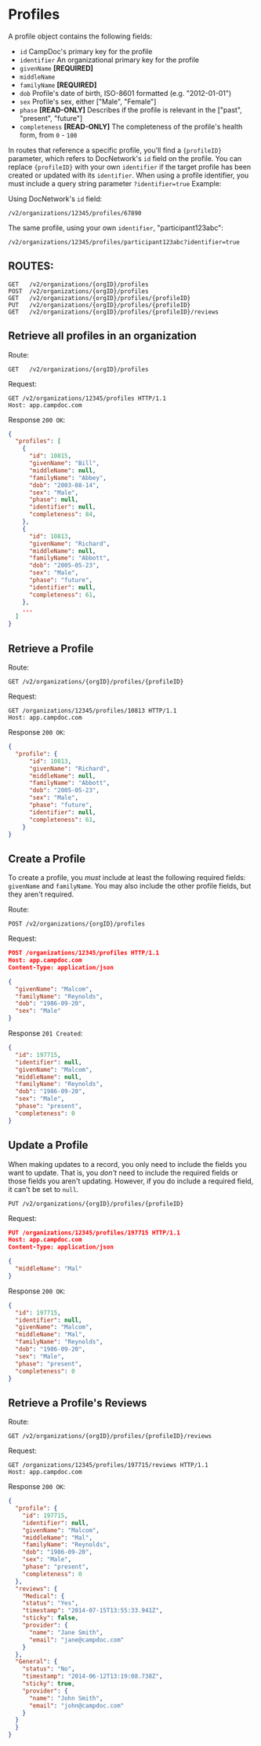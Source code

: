 # Profiles

A profile object contains the following fields:

- `id` CampDoc's primary key for the profile
- `identifier` An organizational primary key for the profile
- `givenName` **[REQUIRED]**
- `middleName`
- `familyName`  **[REQUIRED]**
- `dob` Profile's date of birth, ISO-8601 formatted (e.g. "2012-01-01")
- `sex` Profile's sex, either ["Male", "Female"]
- `phase`  **[READ-ONLY]** Describes if the profile is relevant in the ["past", "present", "future"]
- `completeness` **[READ-ONLY]** The completeness of the profile's health form, from `0` - `100`

In routes that reference a specific profile, you'll find a `{profileID}` parameter, which refers to DocNetwork's `id` field on the profile.  You can replace `{profileID}` with your own `identifier` if the target profile has been created or updated with its `identifier`. When using a profile identifier, you must include a query string parameter `?identifier=true`  Example:

Using DocNetwork's `id` field:

```
/v2/organizations/12345/profiles/67890
```

The same profile, using your own `identifier`, "participant123abc":

```
/v2/organizations/12345/profiles/participant123abc?identifier=true
```

## ROUTES:

```
GET   /v2/organizations/{orgID}/profiles
POST  /v2/organizations/{orgID}/profiles
GET   /v2/organizations/{orgID}/profiles/{profileID}
PUT   /v2/organizations/{orgID}/profiles/{profileID}
GET   /v2/organizations/{orgID}/profiles/{profileID}/reviews
```


## Retrieve all profiles in an organization

Route:

```
GET   /v2/organizations/{orgID}/profiles
```

Request:

```
GET /v2/organizations/12345/profiles HTTP/1.1
Host: app.campdoc.com
```

Response `200 OK`:

```json
{
  "profiles": [
    {
      "id": 10815,
      "givenName": "Bill",
      "middleName": null,
      "familyName": "Abbey",
      "dob": "2003-08-14",
      "sex": "Male",
      "phase": null,
      "identifier": null,
      "completeness": 84,
    },
    {
      "id": 10813,
      "givenName": "Richard",
      "middleName": null,
      "familyName": "Abbott",
      "dob": "2005-05-23",
      "sex": "Male",
      "phase": "future",
      "identifier": null,
      "completeness": 61,
    },
    ...
  ]
}
```


## Retrieve a Profile

Route:

```
GET /v2/organizations/{orgID}/profiles/{profileID}
```

Request:

```
GET /organizations/12345/profiles/10813 HTTP/1.1
Host: app.campdoc.com
```

Response `200 OK`:

```json
{
  "profile": {
      "id": 10813,
      "givenName": "Richard",
      "middleName": null,
      "familyName": "Abbott",
      "dob": "2005-05-23",
      "sex": "Male",
      "phase": "future",
      "identifier": null,
      "completeness": 61,
    }
}
```

## Create a Profile
To create a profile, you _must_ include at least the following required fields: `givenName` and `familyName`. You may also include the other profile fields, but they aren't required.

Route:

```
POST /v2/organizations/{orgID}/profiles
```

Request:

```json
POST /organizations/12345/profiles HTTP/1.1
Host: app.campdoc.com
Content-Type: application/json

{
  "givenName": "Malcom",
  "familyName": "Reynolds",
  "dob": "1986-09-20",
  "sex": "Male"
}
```

Response `201 Created`:

```json
{
  "id": 197715,
  "identifier": null,
  "givenName": "Malcom",
  "middleName": null,
  "familyName": "Reynolds",
  "dob": "1986-09-20",
  "sex": "Male",
  "phase": "present",
  "completeness": 0
}
```

## Update a Profile

When making updates to a record, you only need to include the fields you want to update. That is, you _don't_ need to include the required fields or those fields you aren't updating. However, if you do include a required field, it can't be set to `null`.

```
PUT /v2/organizations/{orgID}/profiles/{profileID}
```

Request:

```json
PUT /organizations/12345/profiles/197715 HTTP/1.1
Host: app.campdoc.com
Content-Type: application/json

{
  "middleName": "Mal"
}
```

Response `200 OK`:

```json
{
  "id": 197715,
  "identifier": null,
  "givenName": "Malcom",
  "middleName": "Mal",
  "familyName": "Reynolds",
  "dob": "1986-09-20",
  "sex": "Male",
  "phase": "present",
  "completeness": 0
}
```

## Retrieve a Profile's Reviews

Route:

```
GET /v2/organizations/{orgID}/profiles/{profileID}/reviews
```

Request:

```
GET /organizations/12345/profiles/197715/reviews HTTP/1.1
Host: app.campdoc.com
```

Response `200 OK`:

```json
{
  "profile": {
    "id": 197715,
    "identifier": null,
    "givenName": "Malcom",
    "middleName": "Mal",
    "familyName": "Reynolds",
    "dob": "1986-09-20",
    "sex": "Male",
    "phase": "present",
    "completeness": 0
  },
  "reviews": {
    "Medical": {
    "status": "Yes",
    "timestamp": "2014-07-15T13:55:33.941Z",
    "sticky": false,
    "provider": {
      "name": "Jane Smith",
      "email": "jane@campdoc.com"
    }
  },
  "General": {
    "status": "No",
    "timestamp": "2014-06-12T13:19:08.738Z",
    "sticky": true,
    "provider": {
      "name": "John Smith",
      "email": "john@campdoc.com"
    }
  }
  }
}
```
